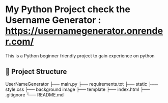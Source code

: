 # My Python Project check the Username Generator : https://usernamegenerator.onrender.com/

This is a Python beginner friendly  project to gain experience on python
## 📁 Project Structure
UserNameGenerator
├── main.py
├── requirements.txt
├── static
  ├── style.css
  ├── background image
├── template
  ├── index.html
├── .gitignore
└── README.md

